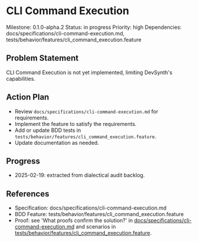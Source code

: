 # CLI Command Execution
Milestone: 0.1.0-alpha.2
Status: in progress
Priority: high
Dependencies: docs/specifications/cli-command-execution.md, tests/behavior/features/cli_command_execution.feature

## Problem Statement
CLI Command Execution is not yet implemented, limiting DevSynth's capabilities.


## Action Plan
- Review `docs/specifications/cli-command-execution.md` for requirements.
- Implement the feature to satisfy the requirements.
- Add or update BDD tests in `tests/behavior/features/cli_command_execution.feature`.
- Update documentation as needed.

## Progress
- 2025-02-19: extracted from dialectical audit backlog.

## References
- Specification: docs/specifications/cli-command-execution.md
- BDD Feature: tests/behavior/features/cli_command_execution.feature
- Proof: see 'What proofs confirm the solution?' in [docs/specifications/cli-command-execution.md](../docs/specifications/cli-command-execution.md) and scenarios in [tests/behavior/features/cli_command_execution.feature](../tests/behavior/features/cli_command_execution.feature).
